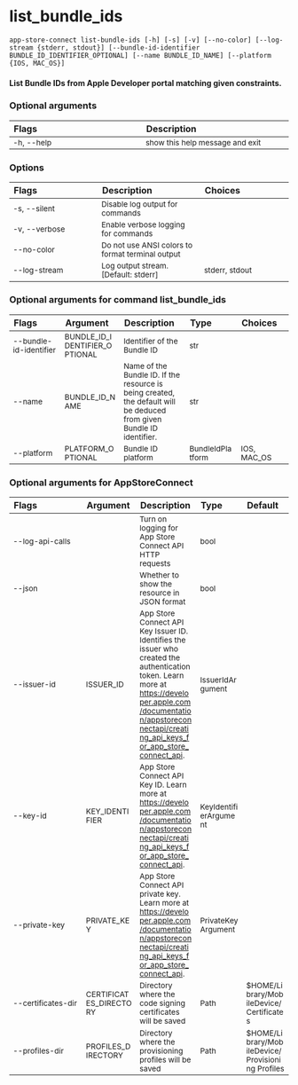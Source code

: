 
list_bundle_ids
===============
<style> td { font-size: 85%; word-break: break-word; width: 16%;} table { width:100%; border-spacing: 1px;}</style>

``app-store-connect list-bundle-ids [-h] [-s] [-v] [--no-color] [--log-stream {stderr, stdout}] [--bundle-id-identifier BUNDLE_ID_IDENTIFIER_OPTIONAL] [--name BUNDLE_ID_NAME] [--platform {IOS, MAC_OS}] ``
#### List Bundle IDs from Apple Developer portal matching given constraints.

### Optional arguments

|Flags|Description|
| :--- | :--- |
|-h, --help|show this help message and exit|

### Options

|Flags|Description|Choices|
| :--- | :--- | :--- |
|-s, --silent|Disable log output for commands||
|-v, --verbose|Enable verbose logging for commands||
|--no-color|Do not use ANSI colors to format terminal output||
|--log-stream|Log output stream. [Default: stderr]|stderr, stdout|

### Optional arguments for command list_bundle_ids

|Flags|Argument|Description|Type|Choices|
| :--- | :--- | :--- | :--- | :--- |
|--bundle-id-identifier|BUNDLE_ID_IDENTIFIER_OPTIONAL|Identifier of the Bundle ID|str||
|--name|BUNDLE_ID_NAME|Name of the Bundle ID. If the resource is being created, the default will be deduced from given Bundle ID identifier.|str||
|--platform|PLATFORM_OPTIONAL|Bundle ID platform|BundleIdPlatform|IOS, MAC_OS|

### Optional arguments for AppStoreConnect

|Flags|Argument|Description|Type|Default|
| :--- | :--- | :--- | :--- | :--- |
|<span style="white-space: nowrap">--log-api-calls</span>||Turn on logging for App Store Connect API HTTP requests|bool||
|<span style="white-space: nowrap">--json</span>||Whether to show the resource in JSON format|bool||
|<span style="white-space: nowrap">--issuer-id</span>|ISSUER_ID|App Store Connect API Key Issuer ID. Identifies the issuer who created the authentication token. Learn more at https://developer.apple.com/documentation/appstoreconnectapi/creating_api_keys_for_app_store_connect_api.|IssuerIdArgument||
|<span style="white-space: nowrap">--key-id</span>|KEY_IDENTIFIER|App Store Connect API Key ID. Learn more at https://developer.apple.com/documentation/appstoreconnectapi/creating_api_keys_for_app_store_connect_api.|KeyIdentifierArgument||
|<span style="white-space: nowrap">--private-key</span>|PRIVATE_KEY|App Store Connect API private key. Learn more at https://developer.apple.com/documentation/appstoreconnectapi/creating_api_keys_for_app_store_connect_api.|PrivateKeyArgument||
|<span style="white-space: nowrap">--certificates-dir</span>|CERTIFICATES_DIRECTORY|Directory where the code signing certificates will be saved|Path|$HOME/Library/MobileDevice/Certificates|
|<span style="white-space: nowrap">--profiles-dir</span>|PROFILES_DIRECTORY|Directory where the provisioning profiles will be saved|Path|$HOME/Library/MobileDevice/Provisioning Profiles|
